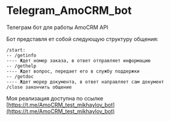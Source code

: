 # Telegram_AmoCRM_bot

Телеграм бот для работы AmoCRM API

Бот представля ет собой следующую структуру общения:

    /start:
    -- /getinfo
    ---- Ждет номер заказа, в ответ отправляет информацию
    -- /gethelp
    ---- Ждет вопрос, передает его в службу поддержки
    -- /getdoc
    ---- Ждет морер документа, в ответ направляет сам документ
    /close закончить общение 

Моя реализация доступна по ссылке [https://t.me/AmoCRM_test_mikhaylov_bot](https://t.me/AmoCRM_test_mikhaylov_bot)
